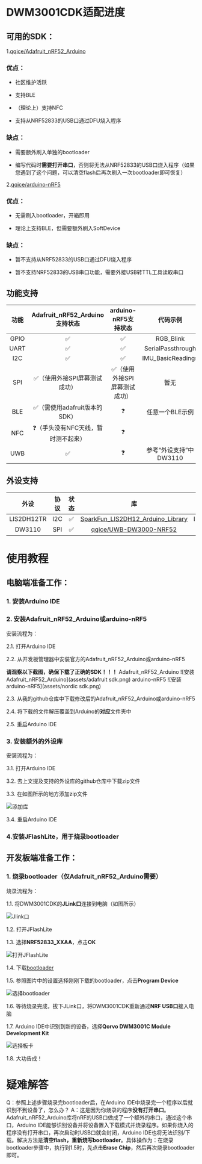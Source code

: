 # DWM3001CDK适配进度

## 可用的SDK：

1.[qqice/Adafruit_nRF52_Arduino](https://github.com/qqice/Adafruit_nRF52_Arduino)

### 优点：

* 社区维护活跃

* 支持BLE

* （理论上）支持NFC

* 支持从NRF52833的USB口通过DFU烧入程序

### 缺点：

* 需要额外刷入单独的bootloader

* 编写代码时**需要打开串口**，否则将无法从NRF52833的USB口烧入程序（如果您遇到了这个问题，可以清空flash后再次刷入一次bootloader即可恢复）

2.[qqice/arduino-nRF5](https://github.com/qqice/arduino-nRF5)

### 优点：

* 无需刷入bootloader，开箱即用

* 理论上支持BLE，但需要额外刷入SoftDevice

### 缺点：

* 暂不支持从NRF52833的USB口通过DFU烧入程序

* 暂不支持NRF52833的USB串口功能，需要外接USB转TTL工具读取串口

## 功能支持

| 功能 |   Adafruit_nRF52_Arduino支持状态   |     arduino-nRF5支持状态     |        代码示例        |
| :--: | :--------------------------------: | :--------------------------: | :--------------------: |
| GPIO |                 ✅                  |              ✅               |       RGB_Blink        |
| UART |                 ✅                  |              ✅               |   SerialPassthrough    |
| I2C  |                 ✅                  |              ✅               |   IMU_BasicReadings    |
| SPI  |    ✅（使用外接SPI屏幕测试成功）    | ✅（使用外接SPI屏幕测试成功） |          暂无          |
| BLE  |    ✅（需使用adafruit版本的SDK）    |              ❓               |    任意一个BLE示例     |
| NFC  | ❓（手头没有NFC天线，暂时测不起来） |              ❓               |                        |
| UWB  |                 ✅                  |              ❓               | 参考“外设支持”中DW3110 |

## 外设支持

|    外设    | 协议 | 状态 |                              库                              |     代码示例      |
| :--------: | :--: | :--: | :----------------------------------------------------------: | :---------------: |
| LIS2DH12TR | I2C  |  ✅   | [SparkFun_LIS2DH12_Arduino_Library](https://github.com/sparkfun/SparkFun_LIS2DH12_Arduino_Library) | IMU_BasicReadings |
|   DW3110   | SPI  |  ✅   | [qqice/UWB-DW3000-NRF52](https://github.com/qqice/UWB-DW3000-NRF52) |  见仓库examples   |

# 使用教程

## 电脑端准备工作：

### 1. 安装Arduino IDE

### 2. 安装Adafruit_nRF52_Arduino或arduino-nRF5

安装流程为：

2.1. 打开Arduino IDE

2.2. 从开发板管理器中安装官方的Adafruit_nRF52_Arduino或arduino-nRF5

**请观察以下截图，确保下载了正确的SDK！！！**
Adafruit_nRF52_Arduino
![安装Adafruit_nRF52_Arduino](assets/adafruit sdk.png)
arduino-nRF5
![安装arduino-nRF5](assets/nordic sdk.png)

2.3. 从我的github仓库中下载修改后的Adafruit_nRF52_Arduino或arduino-nRF5

2.4. 将下载的文件解压覆盖到Arduino的**对应**文件夹中

2.5. 重启Arduino IDE

### 3. 安装额外的外设库

安装流程为：

3.1. 打开Arduino IDE

3.2. 去上文提及支持的外设库的github仓库中下载zip文件

3.3. 在如图所示的地方添加zip文件

![添加库](https://files.seeedstudio.com/wiki/Get_Started_With_Arduino/img/Add_Zip.png)

3.4. 重启Arduino IDE

### 4.安装JFlashLite，用于烧录bootloader

## 开发板端准备工作：

### 1. 烧录bootloader（仅Adafruit_nRF52_Arduino需要）

烧录流程为：

1.1. 将DWM3001CDK的**JLink口**连接到电脑（如图所示）

![Jlink口](assets/接口指示.png)

1.2. 打开JFlashLite

1.3. 选择**NRF52833_XXAA**，点击**OK**

![打开JFlashLite](assets/打开JFlashLite.png)

1.4. 下载[bootloader](https://github.com/qqice/Adafruit_nRF52_Arduino/raw/refs/heads/master/bootloader/DWM3001CDK/DWM3001CDK_bootloader-0.9.1_s140_7.3.0.hex)

1.5. 参照图片中的设置选择刚刚下载的bootloader，点击**Program Device**

![选择bootloader](assets/选择bootloader.png)

1.6. 等待烧录完成，拔下JLink口，将DWM3001CDK重新通过**NRF USB口**接入电脑

1.7. Arduino IDE中识别到新的设备，选择**Qorvo DWM3001C Module Development Kit**

![选择板卡](assets/选择板卡.png)

1.8. 大功告成！

# 疑难解答

Q：参照上述步骤烧录完bootloader后，在Arduino IDE中烧录完一个程序以后就识别不到设备了，怎么办？
A：这是因为你烧录的程序**没有打开串口**。Adafruit_nRF52_Arduino库将nRF的USB口做成了一个额外的串口，通过这个串口，Arduino IDE能够识别设备并将设备置入下载模式并烧录程序。如果你烧入的程序没有打开串口，再次启动时USB口就会封闭，Arduino IDE也将无法识别/下载。解决方法是**清空flash，重新烧写bootloader**。具体操作为：在烧录bootloader步骤中，执行到1.5时，先点击**Erase Chip**，然后再次烧录bootloader即可。
